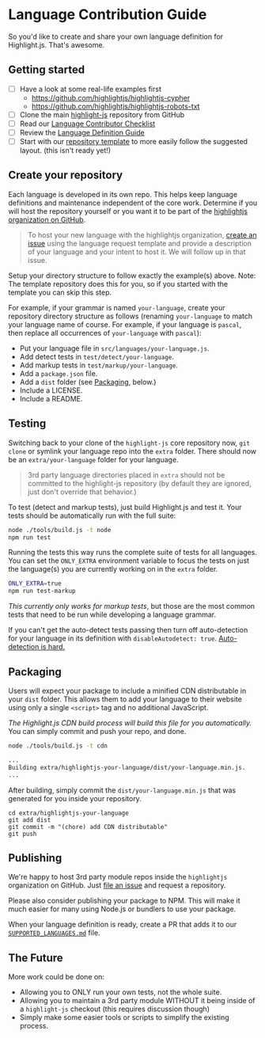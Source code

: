 # Language Contribution Guide

So you'd like to create and share your own language definition for Highlight.js.  That's awesome.

## Getting started

- [ ] Have a look at some real-life examples first
  - https://github.com/highlightjs/highlightjs-cypher
  - https://github.com/highlightjs/highlightjs-robots-txt
- [ ] Clone the main [highlight-js](https://github.com/highlightjs/highlight.js) repository from GitHub
- [ ] Read our [Language Contributor Checklist](https://highlightjs.readthedocs.io/en/latest/language-contribution.html)
- [ ] Review the [Language Definition Guide](https://highlightjs.readthedocs.io/en/latest/language-guide.html)
- [ ] Start with our [repository template](https://github.com/sebastiaanspeck/highlightjs-language-template) to more easily follow the suggested layout. (this isn't ready yet!)

## Create your repository

Each language is developed in its own repo. This helps keep language definitions and maintenance independent of the core work.
Determine if you will host the repository yourself or you want it to be part of the [highlightjs organization on GitHub](https://github.com/highlightjs).

> To host your new language with the highlightjs organization, [create an issue](https://github.com/highlightjs/highlight.js/issues/new/choose) using the language request template and provide a description of your language and your intent to host it. We will follow up in that issue.

Setup your directory structure to follow exactly the example(s) above.  Note: The template repository does this for you, so if you started with the template you can skip this step.

For example, if your grammar is named `your-language`, create your repository directory structure as follows (renaming `your-language` to match your language name of course. For example, if your language is `pascal`, then replace all occurrences of `your-language` with `pascal`):

- Put your language file in `src/languages/your-language.js`.
- Add detect tests in `test/detect/your-language`.
- Add markup tests in `test/markup/your-language`.
- Add a `package.json` file.
- Add a `dist` folder (see [Packaging](#packaging), below.)
- Include a LICENSE.
- Include a README.

## Testing

Switching back to your clone of the `highlight-js` core repository now, `git clone` or symlink your language repo into the `extra` folder. There should now be an `extra/your-language` folder for your language.

> 3rd party language directories placed in `extra` should not be committed to the highlight-js repository (by default they are ignored, just don't override that behavior.)

To test (detect and markup tests), just build Highlight.js and test it.  Your tests should be automatically run with the full suite:

```bash
node ./tools/build.js -t node
npm run test
```

Running the tests this way runs the complete suite of tests for all languages. You can set the `ONLY_EXTRA` environment variable to focus the tests on just the language(s) you are currently working on in the `extra` folder.

```bash
ONLY_EXTRA=true
npm run test-markup
```

*This currently only works for markup tests*, but those are the most common tests that need to be run while developing a language grammar.

If you can't get the auto-detect tests passing then turn off auto-detection for your language in its definition with `disableAutodetect: true`.  [Auto-detection is hard.](https://github.com/highlightjs/highlight.js/issues/1213)

## Packaging

Users will expect your package to include a minified CDN distributable in your `dist` folder. This allows them to add your language to their website using only a single `<script>` tag and no additional JavaScript.

*The Highlight.js CDN build process will build this file for you automatically.* You can simply commit and push your repo, and done.

```bash
node ./tools/build.js -t cdn

...
Building extra/highlightjs-your-language/dist/your-language.min.js.
...
```

After building, simply commit the `dist/your-language.min.js` that was generated for you inside your repository.

```
cd extra/highlightjs-your-language
git add dist
git commit -m "(chore) add CDN distributable"
git push
```

## Publishing

We're happy to host 3rd party module repos inside the `highlightjs` organization on GitHub.  Just [file an issue](https://github.com/highlightjs/highlight.js/issues/new/choose) and request a repository.

Please also consider publishing your package to NPM. This will make it much easier for many using Node.js or bundlers to use your package.

When your language definition is ready, create a PR that adds it to our [`SUPPORTED_LANGUAGES.md`](https://github.com/highlightjs/highlight.js/blob/main/SUPPORTED_LANGUAGES.md) file.

## The Future

More work could be done on:

- Allowing you to ONLY run your own tests, not the whole suite.
- Allowing you to maintain a 3rd party module WITHOUT it being inside of a `highlight-js` checkout (this requires discussion though)
- Simply make some easier tools or scripts to simplify the existing process.
